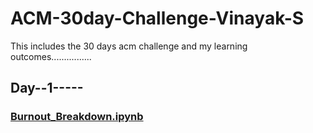 # ACM-30day-Challenge-Vinayak-S
This includes the 30 days acm challenge and my learning outcomes................


## Day--1-----
### [Burnout_Breakdown.ipynb](Day__1/Burnout_Breakdown.ipynb)
